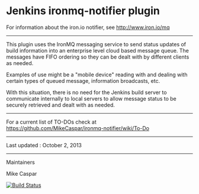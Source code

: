 Jenkins ironmq-notifier plugin
===============

For information about the iron.io notifier, see http://www.iron.io/mq

***
This plugin uses the IronMQ messaging service to send status updates of build information into an enterprise level cloud based message queue.  The messages have FIFO ordering so they can be dealt with by different clients as needed.

Examples of use might be a "mobile device" reading with and dealing with certain types of queued message, information broadcasts, etc.

With this situation, there is no need for the Jenkins build server to communicate internally to local servers to allow message status to be securely retrieved and dealt with as needed.

***

For a current list of TO-DOs check at  https://github.com/MikeCaspar/ironmq-notifier/wiki/To-Do

***

Last updated : October 2, 2013

***
Maintainers

Mike Caspar

[![Build Status](https://buildhive.cloudbees.com/job/jenkinsci/job/ironmq-notifier-plugin/badge/icon)](https://buildhive.cloudbees.com/job/jenkinsci/job/ironmq-notifier-plugin/)





